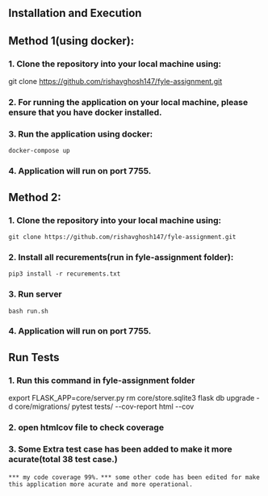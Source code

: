 ## Installation and Execution

## Method 1(using docker):
    
### 1. Clone the repository into your local machine using:

   git clone https://github.com/rishavghosh147/fyle-assignment.git
   
### 2. For running the application on your local machine, please ensure that you have docker installed.
### 3. Run the application using docker:

```
docker-compose up
```

### 4. Application will run on port 7755.

## Method 2:

### 1. Clone the repository into your local machine using:

```
git clone https://github.com/rishavghosh147/fyle-assignment.git
```

### 2. Install all recurements(run in fyle-assignment folder):

```
pip3 install -r recurements.txt
```

### 3. Run server

```
bash run.sh
```

### 4. Application will run on port 7755.

## Run Tests

### 1. Run this command in fyle-assignment folder

export FLASK_APP=core/server.py
rm core/store.sqlite3
flask db upgrade -d core/migrations/
pytest tests/ --cov-report html --cov

### 2. open htmlcov file to check coverage
### 3. Some Extra test case has been added to make it more acurate(total 38 test case.)

``
*** my code coverage 99%.
``
``
*** some other code has been edited for make this application more acurate and more operational.
``
